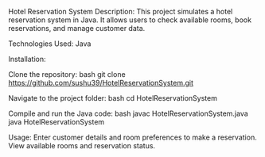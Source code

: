 Hotel Reservation System
Description: This project simulates a hotel reservation system in Java. It allows users to check available rooms, book reservations, and manage customer data.

Technologies Used: Java

Installation:

Clone the repository: bash git clone https://github.com/sushu39/HotelReservationSystem.git

Navigate to the project folder: bash cd HotelReservationSystem

Compile and run the Java code: bash javac HotelReservationSystem.java java HotelReservationSystem

Usage: Enter customer details and room preferences to make a reservation. View available rooms and reservation status.
